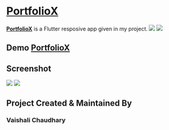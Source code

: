 <p align="center">
  <a href="https://velocityx.dev/" target="_blank">
    <h1>PortfolioX</h1>
  </a>
</p>

[**PortfolioX**](https://github.com/vaishaliunthinkable) is a Flutter resposive app given in my project.
<img src="https://i.imgur.com/ckQStCO.jpg"/>
<img src="https://i.imgur.com/OMxYflj.jpg" />


## Demo [**PortfolioX**](https://github.com/vaishaliunthinkable)


## Screenshot

<p float="left">
 <img src="https://i.imgur.com/ckQStCO.jpg"/>
 <img src="https://i.imgur.com/OMxYflj.jpg" />
  
 
</p>



## Project Created & Maintained By

### Vaishali Chaudhary



